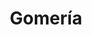 ---
title: "Gomería"
url: /ciudad-autonoma-de-buenos-aires/gomeria-avenida-alvarez-thomas/
shop: reparación de automóviles
---